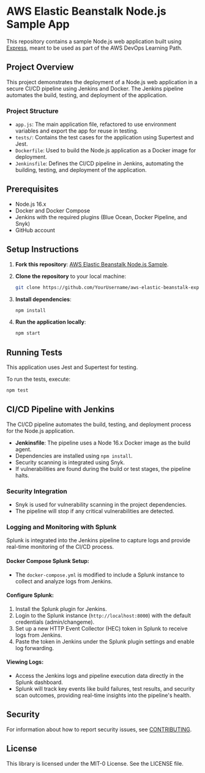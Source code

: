 # AWS Elastic Beanstalk Node.js Sample App

This repository contains a sample Node.js web application built using [Express](https://expressjs.com/), meant to be used as part of the AWS DevOps Learning Path.

## Project Overview

This project demonstrates the deployment of a Node.js web application in a secure CI/CD pipeline using Jenkins and Docker. The Jenkins pipeline automates the build, testing, and deployment of the application.

### Project Structure

- `app.js`: The main application file, refactored to use environment variables and export the app for reuse in testing.
- `tests/`: Contains the test cases for the application using Supertest and Jest.
- `Dockerfile`: Used to build the Node.js application as a Docker image for deployment.
- `Jenkinsfile`: Defines the CI/CD pipeline in Jenkins, automating the building, testing, and deployment of the application.

## Prerequisites

- Node.js 16.x
- Docker and Docker Compose
- Jenkins with the required plugins (Blue Ocean, Docker Pipeline, and Snyk)
- GitHub account

## Setup Instructions

1. **Fork this repository**: [AWS Elastic Beanstalk Node.js Sample](https://github.com/aws-samples/aws-elastic-beanstalk-express-js-sample).
   
2. **Clone the repository** to your local machine:
    ```bash
    git clone https://github.com/YourUsername/aws-elastic-beanstalk-express-js-sample.git
    ```

3. **Install dependencies**:
    ```bash
    npm install
    ```

4. **Run the application locally**:
    ```bash
    npm start
    ```

## Running Tests

This application uses Jest and Supertest for testing.

To run the tests, execute:
```bash
npm test
```

## CI/CD Pipeline with Jenkins

The CI/CD pipeline automates the build, testing, and deployment process for the Node.js application.

- **Jenkinsfile**: The pipeline uses a Node 16.x Docker image as the build agent.
- Dependencies are installed using `npm install`.
- Security scanning is integrated using Snyk.
- If vulnerabilities are found during the build or test stages, the pipeline halts.

### Security Integration

- Snyk is used for vulnerability scanning in the project dependencies.
- The pipeline will stop if any critical vulnerabilities are detected.

### Logging and Monitoring with Splunk

Splunk is integrated into the Jenkins pipeline to capture logs and provide real-time monitoring of the CI/CD process.

#### Docker Compose Splunk Setup:

- The `docker-compose.yml` is modified to include a Splunk instance to collect and analyze logs from Jenkins.

#### Configure Splunk:

1. Install the Splunk plugin for Jenkins.
2. Login to the Splunk instance (`http://localhost:8000`) with the default credentials (admin/changeme).
3. Set up a new HTTP Event Collector (HEC) token in Splunk to receive logs from Jenkins.
4. Paste the token in Jenkins under the Splunk plugin settings and enable log forwarding.

#### Viewing Logs:

- Access the Jenkins logs and pipeline execution data directly in the Splunk dashboard.
- Splunk will track key events like build failures, test results, and security scan outcomes, providing real-time insights into the pipeline's health.

## Security

For information about how to report security issues, see [CONTRIBUTING](CONTRIBUTING.md#security-issue-notifications).

## License

This library is licensed under the MIT-0 License. See the LICENSE file.

